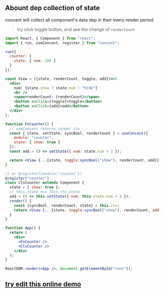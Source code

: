 

## Abount dep collection of state

concent will collect all component's data dep in their every render period.

> try click toggle button, and see the change of `renderCount`

```jsx
import React, { Component } from "react";
import { run, useConcent, register } from "concent";

run({
  counter: {
    state: { num: 100 }
  }
});

const View = ({state, renderCount, toggle, add})=>(
  <div>
    num: {state.show ? state.num : "hide"}
    <br />
    <span>renderCount: {renderCount}</span>
    <button onClick={toggle}>toggle</button>
    <button onClick={add}>add</button>
  </div>
);

function FnCounter() {
  // useConcent returns render ctx
  const { state, setState, syncBool, renderCount } = useConcent({
    module: "counter",
    state: { show: true }
  });
  const add = () => setState({ num: state.num + 1 });

  return <View {...{state, toggle:syncBool("show"), renderCount, add}} />
}

// or @register({module:'counter'})
@register("counter")
class ClsCounter extends Component {
  state = { show: true };
  // this.state === this.ctx.state
  add = () => this.setState({ num: this.state.num + 1 });
  render() {
    const {syncBool, renderCount, state} = this.ctx;
    return <View {...{state, toggle:syncBool("show"), renderCount, add:this.add}} />
  }
}

function App() {
  return (
    <div>
      <FnCounter />
      <ClsCounter />
    </div>
  );
}

ReactDOM.render(<App />, document.getElementById("root"));
```

## [try edit this online demo](https://codesandbox.io/s/dep-collection-of-state-3l5mp)
